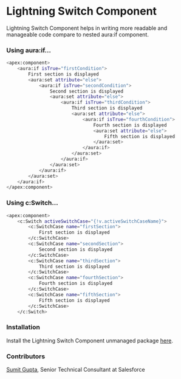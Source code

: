 # Lightning Switch Component
Lightning Switch Component helps in writing more readable and manageable code compare to nested aura:if component.

### Using aura:if...
```sh
<apex:component>
    <aura:if isTrue="firstCondition">
        First section is displayed 
        <aura:set attribute="else">
            <aura:if isTrue="secondCondition">
                Second section is displayed
                <aura:set attribute="else">
                    <aura:if isTrue="thirdCondition">
                        Third section is displayed
                        <aura:set attribute="else">
                            <aura:if isTrue="fourthCondition">
                                Fourth section is displayed
                                <aura:set attribute="else">
                                    Fifth section is displayed
                                </aura:set>
                            </aura:if>
                        </aura:set>
                    </aura:if>
                </aura:set>
            </aura:if>
        </aura:set>
    </aura:if>
</apex:component>
```

### Using c:Switch...
```sh
<apex:component>
    <c:Switch activeSwitchCase="{!v.activeSwitchCaseName}">
        <c:SwitchCase name="firstSection">
            First section is displayed 
        </c:SwitchCase>
        <c:SwitchCase name="secondSection">
            Second section is displayed 
        </c:SwitchCase>
        <c:SwitchCase name="thirdSection">
            Third section is displayed 
        </c:SwitchCase>
        <c:SwitchCase name="fourthSection">
            Fourth section is displayed 
        </c:SwitchCase>
        <c:SwitchCase name="fifthSection">
            Fifth section is displayed 
        </c:SwitchCase>
    </c:Switch>
```

### Installation 
Install the Lightning Switch Component unmanaged package [here](https://login.salesforce.com/packaging/installPackage.apexp?p0=04t7F000004ECsI).

### Contributors
[Sumit Gupta](https://github.com/sgupta9591),  Senior Technical Consultant at Salesforce